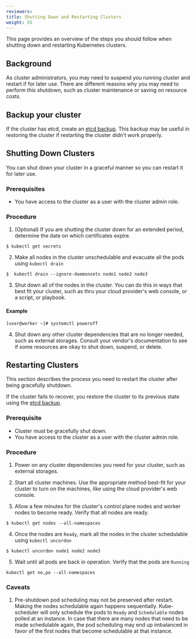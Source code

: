 ```yaml
---
reviewers:
title: Shutting Down and Restarting Clusters
weight: 55
---
```


<!-- overview -->

This page provides an overview of the steps you should follow when shutting down and restarting Kubernetes clusters.

<!-- body -->

## Background

As cluster administrators, you may need to suspend you running cluster and restart if for later use. There are different reasons why you may need to perform this shutdown, such as cluster maintenance or saving on resource costs.

## Backup your cluster

If the cluster has etcd, create an [etcd backup](/docs/tasks/administer-cluster/configure-upgrade-etcd/#backing-up-an-etcd-cluster). This backup may be useful in restoring the cluster if restarting the cluster didn't work properly.

## Shutting Down Clusters

You can shut down your cluster in a graceful manner so you can restart it for later use.

### Prerequisites

- You have access to the cluster as a user with the cluster admin role.

### Procedure

1. (Optional) If you are shutting the cluster down for an extended period, determine the date on which certificates expire.

```
$ kubectl get secrets
``` 

2. Make all nodes in the cluster unschedulable and evacuate all the pods using `kubectl drain`

```
$  kubectl drain --ignore-daemonsets node1 node2 node3
```

3. Shut down all of the nodes in the cluster. You can do this in ways that best fit your cluster, such as thru your cloud provider's web console, or a script, or playbook. 

#### Example
```
[user@worker ~]# systemctl poweroff
```

4. Shut down any other cluster dependencies that are no longer needed, such as external storages. Consult your vendor's documentation to see if some resources are okay to shut down, suspend, or delete.

## Restarting Clusters

This section describes the process you need to restart the cluster after being gracefully shutdown.

If the cluster fails to recover, you restore the cluster to its previous state using the [etcd backup](/docs/tasks/administer-cluster/configure-upgrade-etcd/#restoring-an-etcd-cluster).

### Prerequisite

- Cluster must be gracefully shut down.
- You have access to the cluster as a user with the cluster admin role.

### Procedure

1. Power on any cluster dependencies you need for your cluster, such as external storages.

2. Start all cluster machines. Use the appropriate method best-fit for your cluster to turn on the machines, like using the cloud provider's web console. 

3. Allow a few minutes for the cluster's control plane nodes and worker nodes to become ready. Verify that all nodes are ready. 

```
$ kubectl get nodes --all-namespaces
```

4. Once the nodes are `Ready`, mark all the nodes in the cluster schedulable using `kubectl uncordon`

```
$ kubectl uncordon node1 node2 node3
```

5. Wait until all pods are back in operation. Verify that the pods are `Running`

```
kubectl get no,po --all-namespaces
```

### Caveats

1. Pre-shutdown pod scheduling may not be preserved after restart. Making the nodes schedulable again happens sequentially. Kube-scheduler will only schedule the pods to `Ready` and `Schedulable` nodes polled at an instance. In case that there are many nodes that need to be made schedulable again, the pod scheduling may end up imbalanced in favor of the first nodes that become schedulable at that instance.
